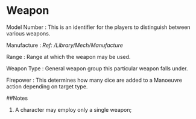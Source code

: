 Weapon
=====


Model Number
:	This is an identifier for the players to distinguish between various weapons.

Manufacture
:	*Ref: /Library/Mech/Manufacture*

Range
:	Range at which the weapon may be used.

Weapon Type
:	General weapon group this particular weapon falls under.

Firepower
:	This determines how many dice are added to a Manoeuvre action depending on target type.


##Notes

1. A character may employ only a single weapon;